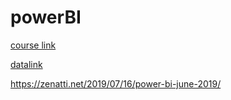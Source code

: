# powerBI

[course link](https://www.youtube.com/watch?v=L41yYMGgz7o&list=PL9XZJEFXvG9EV2x0Fddc37-g3zc5aFevb)

[datalink](https://drive.google.com/drive/folders/1gg3uhIeLK2BOkZrSMxdMVdgmLSeW7N3z)

https://zenatti.net/2019/07/16/power-bi-june-2019/